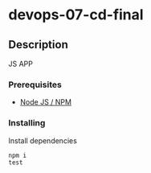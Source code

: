 # devops-07-cd-final

## Description

JS APP

### Prerequisites

- [Node JS / NPM](https://nodejs.org/en/)

### Installing

Install dependencies

```
npm i
test
```
